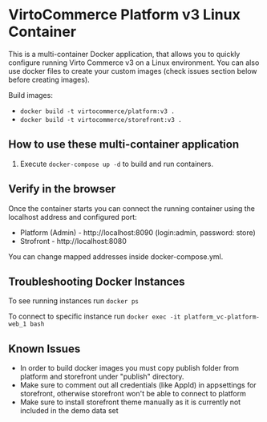 # VirtoCommerce Platform v3 Linux Container

This is a multi-container Docker application, that allows you to quickly configure running Virto Commerce v3 on a Linux environment. You can also use docker files to create your custom images (check issues section below before creating images).

Build images:
- `docker build -t virtocommerce/platform:v3 .`
- `docker build -t virtocommerce/storefront:v3 .`


## How to use these multi-container application

1. Execute `docker-compose up -d` to build and run containers.

## Verify in the browser

Once the container starts you can connect the running container using the localhost address and configured port:

- Platform (Admin) - http://localhost:8090 (login:admin, password: store)
- Strofront - http://localhost:8080

You can change mapped addresses inside docker-compose.yml.

## Troubleshooting Docker Instances

To see running instances run `docker ps`

To connect to specific instance run `docker exec -it platform_vc-platform-web_1 bash`

## Known Issues

- In order to build docker images you must copy publish folder from platform and storefront under "publish" directory.
- Make sure to comment out all credentials (like AppId) in appsettings for storefront, otherwise storefront won't be able to connect to platform
- Make sure to install storefront theme manually as it is currently not included in the demo data set
